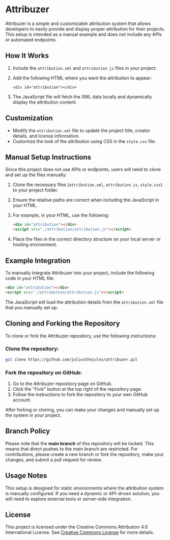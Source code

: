 # Attribuzer

Attribuzer is a simple and customizable attribution system that allows developers to easily provide and display proper attribution for their projects. This setup is intended as a manual example and does not include any APIs or automated endpoints.

## How It Works
1. Include the `attribution.xml` and `attribution.js` files in your project.
2. Add the following HTML where you want the attribution to appear:

   `<div id="attribution"></div>`

3. The JavaScript file will fetch the XML data locally and dynamically display the attribution content.

## Customization
- Modify the `attribution.xml` file to update the project title, creator details, and license information.
- Customize the look of the attribution using CSS in the `style.css` file.

## Manual Setup Instructions

Since this project does not use APIs or endpoints, users will need to clone and set up the files manually:

1. Clone the necessary files (`attribution.xml`, `attribution.js`, `style.css`) to your project folder.
2. Ensure the relative paths are correct when including the JavaScript in your HTML.
3. For example, in your HTML, use the following:

   ```html
   <div id="attribution"></div>
   <script src="./attribution/attribution.js"></script>
   ```

4. Place the files in the correct directory structure on your local server or hosting environment.

## Example Integration

To manually integrate Attribuzer into your project, include the following code in your HTML file:

```html
<div id="attribution"></div>
<script src="./attribution/attribution.js"></script>
```

The JavaScript will load the attribution details from the `attribution.xml` file that you manually set up.

## Cloning and Forking the Repository

To clone or fork the Attribuzer repository, use the following instructions:

### Clone the repository:

```bash
git clone https://github.com/juliusthejules/attribuzer.git
```

### Fork the repository on GitHub:

1. Go to the Attribuzer repository page on GitHub.
2. Click the "Fork" button at the top right of the repository page.
3. Follow the instructions to fork the repository to your own GitHub account.

After forking or cloning, you can make your changes and manually set up the system in your project.

## Branch Policy

Please note that the **main branch** of this repository will be locked. This means that direct pushes to the main branch are restricted. For contributions, please create a new branch or fork the repository, make your changes, and submit a pull request for review.

## Usage Notes
This setup is designed for static environments where the attribution system is manually configured. If you need a dynamic or API-driven solution, you will need to explore external tools or server-side integration.

## License
This project is licensed under the Creative Commons Attribution 4.0 International License. See [Creative Commons License](https://creativecommons.org/licenses/by/4.0/) for more details.
